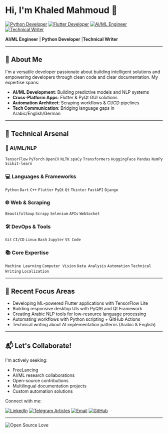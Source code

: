 # Hi, I'm Khaled Mahmoud 👋  
[![Python Developer](https://img.shields.io/badge/Python-Expert-3776AB?logo=python&logoColor=white)](https://github.com/k5602)
[![Flutter Developer](https://img.shields.io/badge/Flutter-Cross_Platform-02569B?logo=flutter)](https://github.com/k5602)
[![AI/ML Engineer](https://img.shields.io/badge/AI/ML-Specialist-FF6F00?logo=tensorflow)](https://github.com/k5602)
[![Technical Writer](https://img.shields.io/badge/Technical_Writer-Progressive-34a853)](https://t.me/knotes56)

**AI/ML Engineer** | **Python Developer** |**Technical Writer**

---

## 🚀 About Me

I'm a versatile developer passionate about building intelligent solutions and empowering developers through clean code and clear documentation. My expertise spans:

- **AI/ML Development**: Building predictive models and NLP systems
- **Cross-Platform Apps**: Flutter & PyQt GUI solutions
- **Automation Architect**: Scraping workflows & CI/CD pipelines
- **Tech Communication**: Bridging language gaps in Arabic/English/German

---

## 🔧 Technical Arsenal

### 🤖 AI/ML/NLP
`TensorFlow` `PyTorch` `OpenCV` `NLTK` `spaCy` `Transformers` `HuggingFace` `Pandas` `NumPy` `Scikit-learn`

### 💻 Languages & Frameworks
`Python` `Dart` `C++` `Flutter` `PyQt` `Qt` `Tkinter` `FastAPI` `Django`

### 🌐 Web & Scraping
`BeautifulSoup` `Scrapy` `Selenium` `APIs` `WebSocket`

### 🛠️ DevOps & Tools
 `Git` `CI/CD` `Linux` `Bash` `Jupyter` `VS Code`

### 📚 Core Expertise
`Machine Learning` `Computer Vision` `Data Analysis` `Automation` `Technical Writing` `Localization`

---

## 🎯 Recent Focus Areas

- Developing ML-powered Flutter applications with TensorFlow Lite
- Building responsive desktop UIs with PyQt6 and Qt Framework
- Creating Arabic NLP tools for low-resource language processing
- Automating workflows with Python scripting + GitHub Actions
- Technical writing about AI implementation patterns (Arabic & English)

---

## 📬 Let's Collaborate!

I'm actively seeking:
- FreeLancing
- AI/ML research collaborations
- Open-source contributions
- Multilingual documentation projects
- Custom automation solutions

Connect with me:

[![LinkedIn](https://img.shields.io/badge/LinkedIn-Connect-0A66C2?logo=linkedin)](https://www.linkedin.com/in/khaled-mahmoud-b19210311/)
[![Telegram Articles](https://img.shields.io/badge/Telegram-Articles-26A5E4?logo=telegram)](https://t.me/knotes56)
[![Email](https://img.shields.io/badge/Email-Proposal-D14836?logo=gmail)](mailto:khaled.alam5602@email.com)
[![GitHub](https://img.shields.io/badge/GitHub-Profile-181717?logo=github)](https://github.com/k5602)

---
![Open Source Love](https://img.shields.io/badge/Open%20Source-%E2%9D%A4-red)
